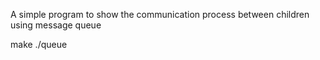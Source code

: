 A simple program to show the communication process between children using message queue

make
./queue <number of processes>
